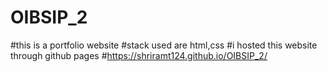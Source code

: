 # OIBSIP_2
#this is a portfolio website 
#stack used are html,css
#i hosted this website through github pages
#https://shriramt124.github.io/OIBSIP_2/
